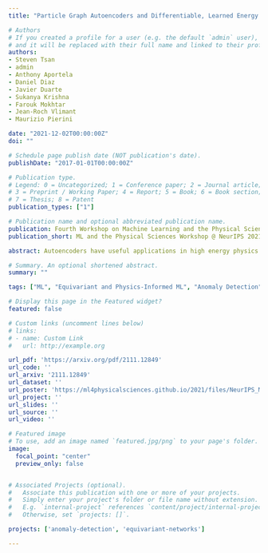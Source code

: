 ```yaml
---
title: "Particle Graph Autoencoders and Differentiable, Learned Energy Mover's Distance"

# Authors
# If you created a profile for a user (e.g. the default `admin` user), write the username (folder name) here
# and it will be replaced with their full name and linked to their profile.
authors:
- Steven Tsan
- admin
- Anthony Aportela
- Daniel Diaz
- Javier Duarte
- Sukanya Krishna
- Farouk Mokhtar
- Jean-Roch Vlimant
- Maurizio Pierini

date: "2021-12-02T00:00:00Z"
doi: ""

# Schedule page publish date (NOT publication's date).
publishDate: "2017-01-01T00:00:00Z"

# Publication type.
# Legend: 0 = Uncategorized; 1 = Conference paper; 2 = Journal article;
# 3 = Preprint / Working Paper; 4 = Report; 5 = Book; 6 = Book section;
# 7 = Thesis; 8 = Patent
publication_types: ["1"]

# Publication name and optional abbreviated publication name.
publication: Fourth Workshop on Machine Learning and the Physical Sciences @ NeurIPS 2021
publication_short: ML and the Physical Sciences Workshop @ NeurIPS 2021

abstract: Autoencoders have useful applications in high energy physics in anomaly detection, particularly for jets - collimated showers of particles produced in collisions such as those at the CERN Large Hadron Collider. We explore the use of graph-based autoencoders, which operate on jets in their "particle cloud" representations and can leverage the interdependencies among the particles within a jet, for such tasks. Additionally, we develop a differentiable approximation to the energy mover's distance via a graph neural network, which may subsequently be used as a reconstruction loss function for autoencoders.

# Summary. An optional shortened abstract.
summary: ""

tags: ["ML", "Equivariant and Physics-Informed ML", "Anomaly Detection"]

# Display this page in the Featured widget?
featured: false

# Custom links (uncomment lines below)
# links:
# - name: Custom Link
#   url: http://example.org

url_pdf: 'https://arxiv.org/pdf/2111.12849'
url_code: ''
url_arxiv: '2111.12849'
url_dataset: ''
url_poster: 'https://ml4physicalsciences.github.io/2021/files/NeurIPS_ML4PS_2021_98_poster.png'
url_project: ''
url_slides: ''
url_source: ''
url_video: ''

# Featured image
# To use, add an image named `featured.jpg/png` to your page's folder.
image:
  focal_point: "center"
  preview_only: false


# Associated Projects (optional).
#   Associate this publication with one or more of your projects.
#   Simply enter your project's folder or file name without extension.
#   E.g. `internal-project` references `content/project/internal-project/index.md`.
#   Otherwise, set `projects: []`.

projects: ['anomaly-detection', 'equivariant-networks']

---
```

